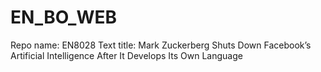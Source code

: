 # EN_BO_WEB
Repo name: EN8028
Text title: Mark Zuckerberg Shuts Down Facebook’s Artificial Intelligence After It Develops Its Own Language